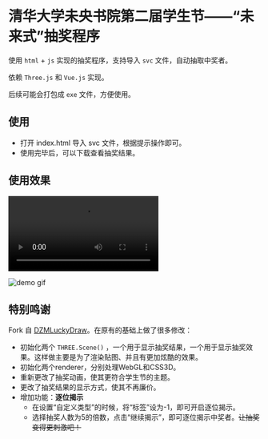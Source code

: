 # 清华大学未央书院第二届学生节——“未来式”抽奖程序

使用 `html` + `js` 实现的抽奖程序，支持导入 `svc` 文件，自动抽取中奖者。

依赖 `Three.js` 和 `Vue.js` 实现。

后续可能会打包成 `exe` 文件，方便使用。

## 使用

- 打开 index.html 导入 svc 文件，根据提示操作即可。
- 使用完毕后，可以下载查看抽奖结果。


## 使用效果

<video controls>
  <source src="demo.mp4" type="video/mp4">
  Your browser does not support the video tag.
</video>

![demo gif](demo.gif)

## 特别鸣谢

Fork 自 [DZMLuckyDraw](https://github.com/dengzemiao/DZMLuckyDraw)。在原有的基础上做了很多修改：
- 初始化两个 `THREE.Scene()` ，一个用于显示抽奖结果，一个用于显示抽奖效果。这样做主要是为了渲染贴图、并且有更加炫酷的效果。
- 初始化两个renderer，分别处理WebGL和CSS3D。
- 重新更改了抽奖动画，使其更符合学生节的主题。
- 更改了抽奖结果的显示方式，使其不再廉价。
- 增加功能：**逐位揭示**
  - 在设置“自定义类型”的时候，将“标签”设为-1，即可开启逐位揭示。
  - 选择抽奖人数为5的倍数，点击“继续揭示”，即可逐位揭示中奖者。~~让抽奖变得更刺激吧！~~